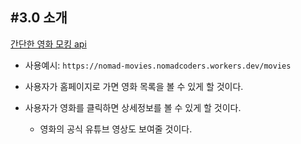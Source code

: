## #3.0 소개

[간단한 영화 모킹 api](nomad-movies.nomadcoders.workers.dev)

- 사용예시: `https://nomad-movies.nomadcoders.workers.dev/movies`

- 사용자가 홈페이지로 가면 영화 목록을 볼 수 있게 할 것이다.
- 사용자가 영화를 클릭하면 상세정보를 볼 수 있게 할 것이다.
  - 영화의 공식 유튜브 영상도 보여줄 것이다.
